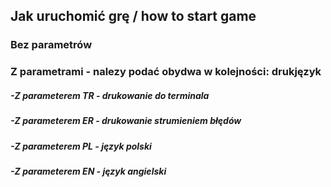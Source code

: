 ## Jak uruchomić grę / how to start game

### Bez parametrów

### Z parametrami - nalezy podać obydwa w kolejności: druk<spacja>język

##### -Z parameterem TR - drukowanie do terminala
##### -Z parameterem ER - drukowanie strumieniem błędów
##### -Z parameterem PL - język polski
##### -Z parameterem EN - język angielski

